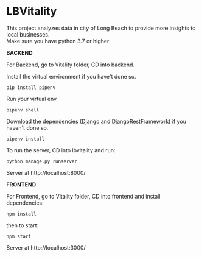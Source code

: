# LBVitality

This project analyzes data in city of Long Beach to provide more insights to local businesses. \
Make sure you have python 3.7 or higher

**BACKEND**

For Backend, go to Vitality folder, CD into backend.

Install the virtual environment if you have't done so.

```
pip install pipenv
```

Run your virtual env

```
pipenv shell
```

Download the dependencies (Django and DjangoRestFramework) if you haven't done so.

```
pipenv install
```

To run the server, CD into lbvitality and run:

```
python manage.py runserver
```

Server at http://localhost:8000/

**FRONTEND**

For Frontend, go to Vitality folder, CD into frontend and install dependencies:

```
npm install
```

then to start:

```
npm start
```

Server at http://localhost:3000/
